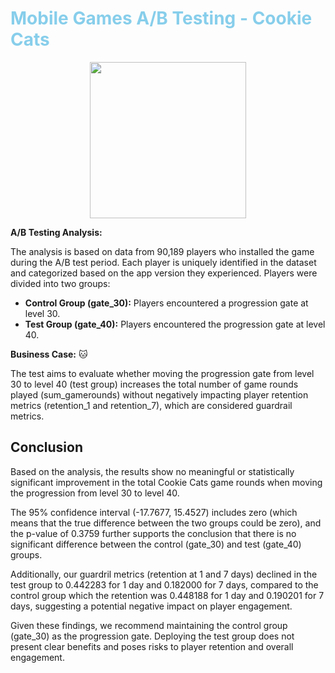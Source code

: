 # <span style="color:skyblue">Mobile Games A/B Testing - Cookie Cats</span>


<img src="https://play-lh.googleusercontent.com/a8LfQ-50UmPUw-ubM0vqrmK7RUJ1wup2H9Od-5hBZDUPK9XdnDyFKiLjJaws2UwgspE=w526-h296-rw" style="display: block; margin-left: auto; margin-right: auto; width: 250px;"/>

 

**A/B Testing Analysis:**

The analysis is based on data from 90,189 players who installed the game during the A/B test period. Each player is uniquely identified in the dataset and categorized based on the app version they experienced. Players were divided into two groups:

- **Control Group (gate_30):** Players encountered a progression gate at level 30.
- **Test Group (gate_40):** Players encountered the progression gate at level 40.


**Business Case:** 🐱

The test aims to evaluate whether moving the progression gate from level 30 to level 40 (test group) increases the total number of game rounds played (sum_gamerounds) without negatively impacting player retention metrics (retention_1 and retention_7), which are considered guardrail metrics. 

## Conclusion
Based on the analysis, the results show no meaningful or statistically significant improvement in the total Cookie Cats game rounds when moving the progression from level 30 to level 40.

The 95% confidence interval (-17.7677, 15.4527) includes zero (which means that the true difference between the two groups could be zero), and the p-value of 0.3759 further supports the conclusion that there is no significant difference between the control (gate_30) and test (gate_40) groups.

Additionally, our guardril metrics (retention at 1 and 7 days) declined in the test group to 0.442283 for 1 day and 0.182000 for 7 days, compared to the control group which the retention was 0.448188 for 1 day and 0.190201 for 7 days, suggesting a potential negative impact on player engagement.

Given these findings, we recommend maintaining the control group (gate_30) as the progression gate. Deploying the test group does not present clear benefits and poses risks to player retention and overall engagement.